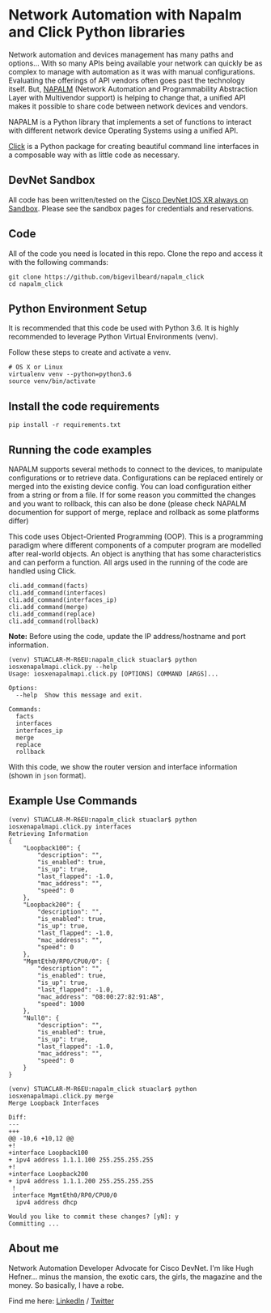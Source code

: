 # Network Automation with Napalm and Click Python libraries

Network automation and devices management has many paths and options... With so many APIs being available your network can quickly be as complex to manage with automation as it was with manual configurations. Evaluating the offerings of API vendors often goes past the technology itself. But, [NAPALM](https://napalm.readthedocs.io/en/latest/index.html) (Network Automation and Programmability Abstraction Layer with Multivendor support) is helping to change that, a unified API makes it possible to share code between network devices and vendors.

NAPALM is a Python library that implements a set of functions to interact with different network device Operating Systems using a unified API.

[Click](https://click.palletsprojects.com/en/7.x/) is a Python package for creating beautiful command line interfaces in a composable way with as little code as necessary.

## DevNet Sandbox
All code has been written/tested on the [Cisco DevNet IOS XR always on Sandbox](https://t.co/V6rXj3plwF).
Please see the sandbox pages for credentials and reservations.

## Code

All of the code you need is located in this repo. Clone the repo and access it with the following commands:

```
git clone https://github.com/bigevilbeard/napalm_click
cd napalm_click
```

## Python Environment Setup
It is recommended that this code be used with Python 3.6. It is highly recommended to leverage Python Virtual Environments (venv).

Follow these steps to create and activate a venv.
```
# OS X or Linux
virtualenv venv --python=python3.6
source venv/bin/activate
```
## Install the code requirements
```
pip install -r requirements.txt
```


## Running the code examples

NAPALM supports several methods to connect to the devices, to manipulate configurations or to retrieve data. Configurations can be replaced entirely or merged into the existing device config. You can load configuration either from a string or from a file. If for some reason you committed the changes and you want to rollback, this can also be done (please check NAPALM documention for support of merge, replace and rollback as some platforms differ)


This code uses Object-Oriented Programming (OOP). This is a programming paradigm where different components of a computer program are modelled after real-world objects. An object is anything that has some characteristics and can perform a function. All args used in the running of the code are handled using Click.

```
cli.add_command(facts)
cli.add_command(interfaces)
cli.add_command(interfaces_ip)
cli.add_command(merge)
cli.add_command(replace)
cli.add_command(rollback)

```
**Note:** Before using the code, update the IP address/hostname and port information.

```
(venv) STUACLAR-M-R6EU:napalm_click stuaclar$ python iosxenapalmapi.click.py --help
Usage: iosxenapalmapi.click.py [OPTIONS] COMMAND [ARGS]...

Options:
  --help  Show this message and exit.

Commands:
  facts
  interfaces
  interfaces_ip
  merge
  replace
  rollback
```

With this code, we show the router version and interface information (shown in `json` format).



## Example Use Commands

```
(venv) STUACLAR-M-R6EU:napalm_click stuaclar$ python iosxenapalmapi.click.py interfaces
Retrieving Information
{
    "Loopback100": {
        "description": "",
        "is_enabled": true,
        "is_up": true,
        "last_flapped": -1.0,
        "mac_address": "",
        "speed": 0
    },
    "Loopback200": {
        "description": "",
        "is_enabled": true,
        "is_up": true,
        "last_flapped": -1.0,
        "mac_address": "",
        "speed": 0
    },
    "MgmtEth0/RP0/CPU0/0": {
        "description": "",
        "is_enabled": true,
        "is_up": true,
        "last_flapped": -1.0,
        "mac_address": "08:00:27:82:91:AB",
        "speed": 1000
    },
    "Null0": {
        "description": "",
        "is_enabled": true,
        "is_up": true,
        "last_flapped": -1.0,
        "mac_address": "",
        "speed": 0
    }
}
```
```
(venv) STUACLAR-M-R6EU:napalm_click stuaclar$ python iosxenapalmapi.click.py merge
Merge Loopback Interfaces

Diff:
---
+++
@@ -10,6 +10,12 @@
+!
+interface Loopback100
+ ipv4 address 1.1.1.100 255.255.255.255
+!
+interface Loopback200
+ ipv4 address 1.1.1.200 255.255.255.255
 !
 interface MgmtEth0/RP0/CPU0/0
  ipv4 address dhcp

Would you like to commit these changes? [yN]: y
Committing ...
```

## About me

Network Automation Developer Advocate for Cisco DevNet.
I'm like Hugh Hefner... minus the mansion, the exotic cars, the girls, the magazine and the money. So basically, I have a robe.

Find me here: [LinkedIn](https://www.linkedin.com/in/stuarteclark/) / [Twitter](https://twitter.com/bigevilbeard)
